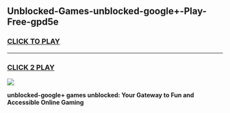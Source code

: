 
## Unblocked-Games-unblocked-google+-Play-Free-gpd5e
<h3>
<a href="https://premium76.site?title=unblocked-google+&ref=18A1">CLICK TO PLAY</a></h3>
<hr>

<h3>
<a href="https://premium76.site?title=unblocked-google+&ref=18A1">CLICK 2 PLAY</a>
  
</h3>

<a href="https://premium76.site?title=unblocked-google+&ref=18A1"><img src="https://clearcache.store/games.png"></a>


**unblocked-google+ games unblocked: Your Gateway to Fun and Accessible Online Gaming**
